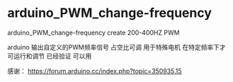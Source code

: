 # arduino_PWM_change-frequency
arduino_PWM_change-frequency   create 200-400HZ PWM

arduino 输出自定义的PWM频率信号 占空比可调
用于特殊电机 在特定频率下才可运行和调节
已经验证 可以用

感谢：
https://forum.arduino.cc/index.php?topic=350935.15
